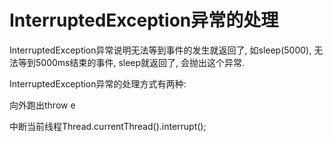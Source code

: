 # InterruptedException异常的处理



InterruptedException异常说明无法等到事件的发生就返回了, 如sleep(5000), 无法等到5000ms结束的事件, sleep就返回了, 会抛出这个异常.

InterruptedException异常的处理方式有两种:

向外跑出throw e

中断当前线程Thread.currentThread().interrupt();
